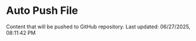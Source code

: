 # Auto Push File

Content that will be pushed to GitHub repository.
Last updated: 06/27/2025, 08:11:42 PM